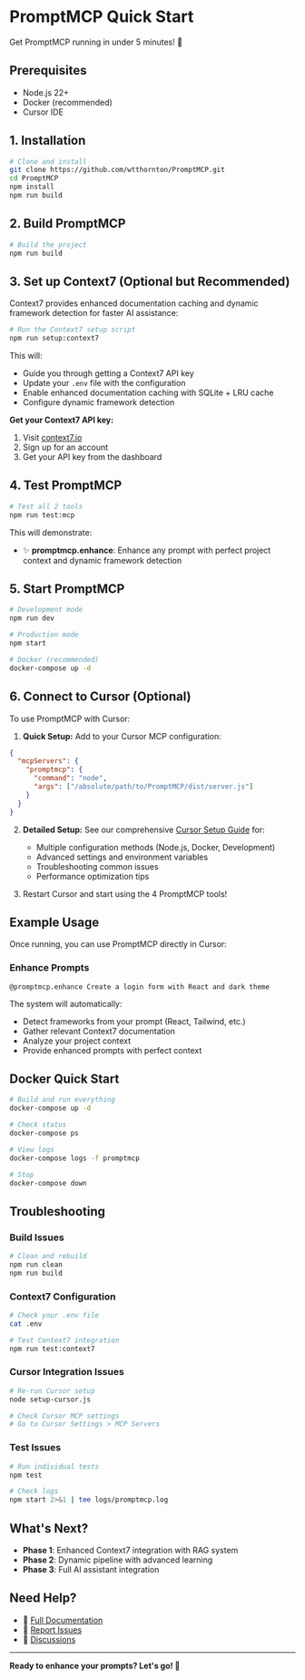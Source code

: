 # PromptMCP Quick Start

Get PromptMCP running in under 5 minutes! 🚀

## Prerequisites

- Node.js 22+
- Docker (recommended)
- Cursor IDE

## 1. Installation

```bash
# Clone and install
git clone https://github.com/wtthornton/PromptMCP.git
cd PromptMCP
npm install
npm run build
```

## 2. Build PromptMCP

```bash
# Build the project
npm run build
```

## 3. Set up Context7 (Optional but Recommended)

Context7 provides enhanced documentation caching and dynamic framework detection for faster AI assistance:

```bash
# Run the Context7 setup script
npm run setup:context7
```

This will:
- Guide you through getting a Context7 API key
- Update your `.env` file with the configuration
- Enable enhanced documentation caching with SQLite + LRU cache
- Configure dynamic framework detection

**Get your Context7 API key:**
1. Visit [context7.io](https://context7.io)
2. Sign up for an account
3. Get your API key from the dashboard

## 4. Test PromptMCP

```bash
# Test all 2 tools
npm run test:mcp
```

This will demonstrate:
- ✨ **promptmcp.enhance**: Enhance any prompt with perfect project context and dynamic framework detection

## 5. Start PromptMCP

```bash
# Development mode
npm run dev

# Production mode
npm start

# Docker (recommended)
docker-compose up -d
```

## 6. Connect to Cursor (Optional)

To use PromptMCP with Cursor:

1. **Quick Setup:** Add to your Cursor MCP configuration:
```json
{
  "mcpServers": {
    "promptmcp": {
      "command": "node",
      "args": ["/absolute/path/to/PromptMCP/dist/server.js"]
    }
  }
}
```

2. **Detailed Setup:** See our comprehensive [Cursor Setup Guide](CURSOR_SETUP.md) for:
   - Multiple configuration methods (Node.js, Docker, Development)
   - Advanced settings and environment variables
   - Troubleshooting common issues
   - Performance optimization tips

3. Restart Cursor and start using the 4 PromptMCP tools!

## Example Usage

Once running, you can use PromptMCP directly in Cursor:

### Enhance Prompts
```
@promptmcp.enhance Create a login form with React and dark theme
```

The system will automatically:
- Detect frameworks from your prompt (React, Tailwind, etc.)
- Gather relevant Context7 documentation
- Analyze your project context
- Provide enhanced prompts with perfect context

## Docker Quick Start

```bash
# Build and run everything
docker-compose up -d

# Check status
docker-compose ps

# View logs
docker-compose logs -f promptmcp

# Stop
docker-compose down
```

## Troubleshooting

### Build Issues
```bash
# Clean and rebuild
npm run clean
npm run build
```

### Context7 Configuration
```bash
# Check your .env file
cat .env

# Test Context7 integration
npm run test:context7
```

### Cursor Integration Issues
```bash
# Re-run Cursor setup
node setup-cursor.js

# Check Cursor MCP settings
# Go to Cursor Settings > MCP Servers
```

### Test Issues
```bash
# Run individual tests
npm test

# Check logs
npm start 2>&1 | tee logs/promptmcp.log
```

## What's Next?

- **Phase 1**: Enhanced Context7 integration with RAG system
- **Phase 2**: Dynamic pipeline with advanced learning
- **Phase 3**: Full AI assistant integration

## Need Help?

- 📖 [Full Documentation](README.md)
- 🐛 [Report Issues](https://github.com/wtthornton/PromptMCP/issues)
- 💬 [Discussions](https://github.com/wtthornton/PromptMCP/discussions)

---

**Ready to enhance your prompts? Let's go! 🎉**